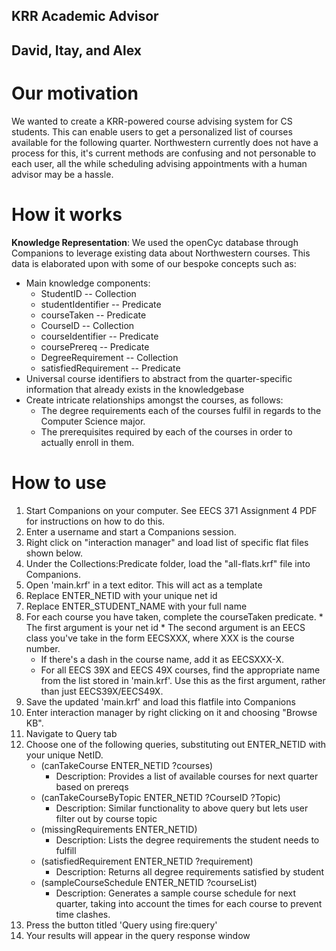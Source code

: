 ## KRR Academic Advisor
## David, Itay, and Alex


# Our motivation
We wanted to create a KRR-powered course advising system for CS students. This can enable users to get a personalized list of courses available for the following quarter. Northwestern currently does not have a process for this, it's current methods are confusing and not personable to each user, all the while scheduling advising appointments with a human advisor may be a hassle.


# How it works
**Knowledge Representation**: We used the openCyc database through Companions to leverage existing data about Northwestern courses. This data is elaborated upon with some of our bespoke concepts such as:
* Main knowledge components:
	* StudentID -- Collection
	* studentIdentifier -- Predicate
	* courseTaken -- Predicate
	* CourseID -- Collection
	* courseIdentifier -- Predicate
	* coursePrereq -- Predicate
	* DegreeRequirement -- Collection
	* satisfiedRequirement -- Predicate
* Universal course identifiers to abstract from the quarter-specific information that already exists in the knowledgebase
* Create intricate relationships amongst the courses, as follows:
  * The degree requirements each of the courses fulfil in regards to the Computer Science major.
  * The prerequisites required by each of the courses in order to actually enroll in them.


# How to use
1. Start Companions on your computer. See EECS 371 Assignment 4 PDF for instructions on how to do this.
2. Enter a username and start a Companions session.
3. Right click on "interaction manager" and load list of specific flat files shown below.
4. Under the Collections:Predicate folder, load the "all-flats.krf" file into Companions.
5. Open 'main.krf' in a text editor. This will act as a template
  1. Replace ENTER_NETID with your unique net id
  2. Replace ENTER_STUDENT_NAME with your full name
  3. For each course you have taken, complete the courseTaken predicate.
    * The first argument is your net id
    * The second argument is an EECS class you've take in the form EECSXXX, where XXX is the course number.
      * If there's a dash in the course name, add it as EECSXXX-X.
      * For all EECS 39X and EECS 49X courses, find the appropriate name from the list stored in 'main.krf'. Use this as the first argument, rather than just EECS39X/EECS49X.
6. Save the updated 'main.krf' and load this flatfile into Companions
7. Enter interaction manager by right clicking on it and choosing "Browse KB".
8. Navigate to Query tab
9. Choose one of the following queries, substituting out ENTER_NETID with your unique NetID.
	* (canTakeCourse ENTER_NETID ?courses)
		* Description: Provides a list of available courses for next quarter based on prereqs
	* (canTakeCourseByTopic ENTER_NETID ?CourseID ?Topic)
		* Description: Similar functionality to above query but lets user filter out by course topic
	* (missingRequirements ENTER_NETID)
		* Description: Lists the degree requirements the student needs to fulfill
	* (satisfiedRequirement ENTER_NETID ?requirement)
		* Description: Returns all degree requirements satisfied by student
	* (sampleCourseSchedule ENTER_NETID ?courseList)
		* Description: Generates a sample course schedule for next quarter, taking into account the times for each course to prevent time clashes.
10. Press the button titled 'Query using fire:query'
11. Your results will appear in the query response window
